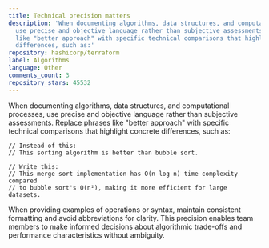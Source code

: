 ```yaml
---
title: Technical precision matters
description: 'When documenting algorithms, data structures, and computational processes,
  use precise and objective language rather than subjective assessments. Replace phrases
  like "better approach" with specific technical comparisons that highlight concrete
  differences, such as:'
repository: hashicorp/terraform
label: Algorithms
language: Other
comments_count: 3
repository_stars: 45532
---
```


When documenting algorithms, data structures, and computational processes, use precise and objective language rather than subjective assessments. Replace phrases like "better approach" with specific technical comparisons that highlight concrete differences, such as:

```
// Instead of this:
// This sorting algorithm is better than bubble sort.

// Write this:
// This merge sort implementation has O(n log n) time complexity compared 
// to bubble sort's O(n²), making it more efficient for large datasets.
```

When providing examples of operations or syntax, maintain consistent formatting and avoid abbreviations for clarity. This precision enables team members to make informed decisions about algorithmic trade-offs and performance characteristics without ambiguity.